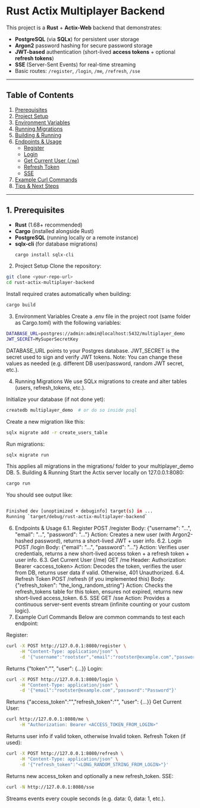 # Rust Actix Multiplayer Backend

This project is a **Rust** + **Actix-Web** backend that demonstrates:

- **PostgreSQL** (via **SQLx**) for persistent user storage
- **Argon2** password hashing for secure password storage
- **JWT-based** authentication (short-lived **access tokens** + optional **refresh tokens**)
- **SSE** (Server-Sent Events) for real-time streaming
- Basic routes: `/register`, `/login`, `/me`, `/refresh`, `/sse`

---

## Table of Contents

1. [Prerequisites](#prerequisites)
2. [Project Setup](#project-setup)
3. [Environment Variables](#environment-variables)
4. [Running Migrations](#running-migrations)
5. [Building & Running](#building--running)
6. [Endpoints & Usage](#endpoints--usage)
   - [Register](#register)
   - [Login](#login)
   - [Get Current User (`/me`)](#get-current-user-me)
   - [Refresh Token](#refresh-token)
   - [SSE](#sse)
7. [Example Curl Commands](#example-curl-commands)
8. [Tips & Next Steps](#tips--next-steps)

---

## 1. Prerequisites

- **Rust** (1.68+ recommended)
- **Cargo** (installed alongside Rust)
- **PostgreSQL** (running locally or a remote instance)
- **sqlx-cli** (for database migrations)
  ```bash
  cargo install sqlx-cli
  ```

2. Project Setup
   Clone the repository:

```sh
git clone <your-repo-url>
cd rust-actix-multiplayer-backend
```

Install required crates automatically when building:

```sh
cargo build
```

3. Environment Variables
   Create a .env file in the project root (same folder as Cargo.toml) with the following variables:

```sh
DATABASE_URL=postgres://admin:admin@localhost:5432/multiplayer_demo
JWT_SECRET=MySuperSecretKey
```

DATABASE_URL points to your Postgres database.
JWT_SECRET is the secret used to sign and verify JWT tokens.
Note: You can change these values as needed (e.g. different DB user/password, random JWT secret, etc.).

4. Running Migrations
   We use SQLx migrations to create and alter tables (users, refresh_tokens, etc.).

Initialize your database (if not done yet):

```sh
createdb multiplayer_demo  # or do so inside psql
```

Create a new migration like this:

```sh
sqlx migrate add -r create_users_table
```

Run migrations:

```sh
sqlx migrate run
```

This applies all migrations in the migrations/ folder to your multiplayer_demo DB. 5. Building & Running
Start the Actix server locally on 127.0.0.1:8080:

```sh
cargo run
```

You should see output like:

```sh

Finished dev [unoptimized + debuginfo] target(s) in ...
Running `target/debug/rust-actix-multiplayer-backend`
```

6. Endpoints & Usage
   6.1. Register POST /register
   Body: {"username": "...", "email": "...", "password": "..."}
   Action: Creates a new user (with Argon2-hashed password), returns a short-lived JWT + user info.
   6.2. Login POST /login
   Body: {"email": "...", "password": "..."}
   Action: Verifies user credentials, returns a new short-lived access token + a refresh token + user info.
   6.3. Get Current User (/me) GET /me
   Header: Authorization: Bearer <access_token>
   Action: Decodes the token, verifies the user from DB, returns user data if valid. Otherwise, 401 Unauthorized.
   6.4. Refresh Token POST /refresh (if you implemented this)
   Body: {"refresh_token": "the_long_random_string"}
   Action: Checks the refresh_tokens table for this token, ensures not expired, returns new short-lived access_token.
   6.5. SSE GET /sse
   Action: Provides a continuous server-sent events stream (infinite counting or your custom logic).
7. Example Curl Commands
   Below are common commands to test each endpoint:

Register:

```sh
curl -X POST http://127.0.0.1:8080/register \
     -H "Content-Type: application/json" \
     -d '{"username":"rootster","email":"rootster@example.com","password":"ToorToor"}'
```

Returns {"token":"<JWT>", "user": {...}}
Login:

```sh
curl -X POST http://127.0.0.1:8080/login \
     -H "Content-Type: application/json" \
     -d '{"email":"rootster@example.com","password":"Password"}'
```

Returns {"access_token":"<short-lived-JWT>","refresh_token":"<long-string>", "user": {...}}
Get Current User:

```sh
curl http://127.0.0.1:8080/me \
     -H "Authorization: Bearer <ACCESS_TOKEN_FROM_LOGIN>"
```

Returns user info if valid token, otherwise Invalid token.
Refresh Token (if used):

```sh
curl -X POST http://127.0.0.1:8080/refresh \
     -H "Content-Type: application/json" \
     -d '{"refresh_token":"<LONG_RANDOM_STRING_FROM_LOGIN>"}'
```

Returns new access_token and optionally a new refresh_token.
SSE:

```sh
curl -N http://127.0.0.1:8080/sse
```

Streams events every couple seconds (e.g. data: 0, data: 1, etc.).
